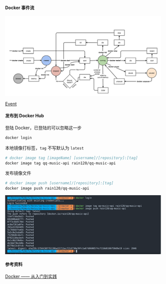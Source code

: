 #### Docker 事件流

![docker-event-state](./images/docker-event-state.png)

[Event](https://docs.docker.com/engine/reference/api/docker_remote_api/)

#### 发布到 Docker Hub

登陆 Docker，已登陆的可以忽略这一步

```sh
docker login
```

本地镜像打标签，`tag` 不写默认为 `latest`

```sh
# docker image tag [imageName] [username]/[repository]:[tag]
docker image tag qq-music-api rain120/qq-music-api
```

发布镜像文件

```sh
# docker image push [username]/[repository]:[tag]
docker image push rain120/qq-music-api
```

![docker-hub-push.png](./images/docker-hub-push.png)

#### 参考资料

[Docker —— 从入门到实践](https://yeasy.gitbook.io/docker_practice/)